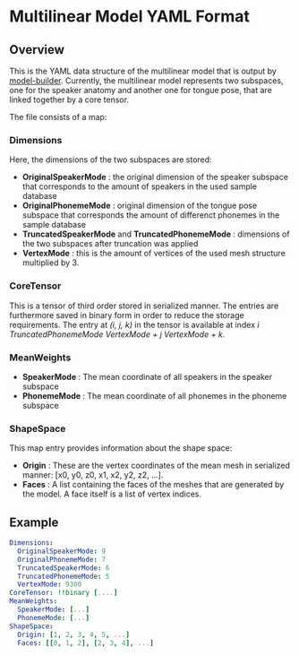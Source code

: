 # Multilinear Model YAML Format

## Overview

This is the YAML data structure of the multilinear model that is output by [model-builder](../model-builder).
Currently, the multilinear model represents two subspaces, one for the speaker anatomy and another one for tongue pose, that are linked together by a core tensor.

The file consists of a map:

### Dimensions

Here, the dimensions of the two subspaces are stored:

- **OriginalSpeakerMode** : the original dimension of the speaker subspace that corresponds to the amount of speakers in the used sample database
- **OriginalPhonemeMode** : original dimension of the tongue pose subspace that corresponds the amount of differenct phonemes in the sample database
- **TruncatedSpeakerMode** and **TruncatedPhonemeMode** : dimensions of the two subspaces after truncation was applied
- **VertexMode** : this is the amount of vertices of the used mesh structure multiplied by 3.

### CoreTensor

This is a tensor of third order stored in serialized manner.
The entries are furthermore saved in binary form in order to reduce the storage requirements.
The entry at *(i, j, k)* in the tensor is available at index *i TruncatedPhonemeMode VertexMode + j VertexMode + k*.

### MeanWeights

- **SpeakerMode** : The mean coordinate of all speakers in the speaker subspace
- **PhonemeMode** : The mean coordinate of all phonemes in the phoneme subspace


### ShapeSpace

This map entry provides information about the shape space:

- **Origin** : These are the vertex coordinates of the mean mesh in serialized manner: [x0, y0, z0, x1, x2, y2, z2, ...].
- **Faces** : A list containing the faces of the meshes that are generated by the model. A face itself is a list of vertex indices.

## Example

```yaml
Dimensions:
  OriginalSpeakerMode: 9
  OriginalPhonemeMode: 7
  TruncatedSpeakerMode: 6
  TruncatedPhonemeMode: 5
  VertexMode: 9300
CoreTensor: !!binary [....]
MeanWeights:
  SpeakerMode: [...]
  PhonemeMode: [...]
ShapeSpace:
  Origin: [1, 2, 3, 4, 5, ...]
  Faces: [[0, 1, 2], [2, 3, 4], ...]
```
